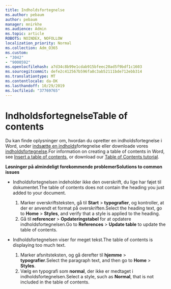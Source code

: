 ```yaml
---
title: Indholdsfortegnelse
ms.author: pebaum
author: pebaum
manager: mnirkhe
ms.audience: Admin
ms.topic: article
ROBOTS: NOINDEX, NOFOLLOW
localization_priority: Normal
ms.collection: Adm_O365
ms.custom:
- "3042"
- "9000592"
ms.openlocfilehash: a7d34c8b99e1cdab915bfeec20ad5f9bdf1c1603
ms.sourcegitcommit: defe2c412567b596fa8c3ab52111bde712ebb314
ms.translationtype: MT
ms.contentlocale: da-DK
ms.lasthandoff: 10/29/2019
ms.locfileid: "37769765"
---
```

# <a name="table-of-contents"></a><span data-ttu-id="907b8-102">Indholdsfortegnelse</span><span class="sxs-lookup"><span data-stu-id="907b8-102">Table of contents</span></span>

<span data-ttu-id="907b8-103">Du kan finde oplysninger om, hvordan du opretter en indholdsfortegnelse i Word, under [indsætte en indholds](https://support.office.com/article/882e8564-0edb-435e-84b5-1d8552ccf0c0)fortegnelse eller downloade vores [indholdsfortegnelse](https://go.microsoft.com/fwlink/?linkid=2065106).</span><span class="sxs-lookup"><span data-stu-id="907b8-103">For information on creating a table of contents in Word, see [Insert a table of contents](https://support.office.com/article/882e8564-0edb-435e-84b5-1d8552ccf0c0), or download our [Table of Contents tutorial](https://go.microsoft.com/fwlink/?linkid=2065106).</span></span>

<span data-ttu-id="907b8-104">**Løsninger på almindeligt forekommende problemer**</span><span class="sxs-lookup"><span data-stu-id="907b8-104">**Solutions to common issues**</span></span>

- <span data-ttu-id="907b8-105">Indholdsfortegnelsen indeholder ikke den overskrift, du lige har føjet til dokumentet.</span><span class="sxs-lookup"><span data-stu-id="907b8-105">The table of contents does not contain the heading you just added to your document.</span></span>
  1. <span data-ttu-id="907b8-106">Marker overskriftsteksten, gå til **Start** > **typografier**, og kontroller, at der er anvendt et format på overskriften.</span><span class="sxs-lookup"><span data-stu-id="907b8-106">Select the heading text, go to **Home** > **Styles**, and verify that a style is applied to the heading.</span></span>
  2. <span data-ttu-id="907b8-107">Gå til **referencer** > **Opdateringstabel** for at opdatere indholdsfortegnelsen.</span><span class="sxs-lookup"><span data-stu-id="907b8-107">Go to **References** > **Update table** to update the table of contents.</span></span>

- <span data-ttu-id="907b8-108">Indholdsfortegnelsen viser for meget tekst.</span><span class="sxs-lookup"><span data-stu-id="907b8-108">The table of contents is displaying too much text.</span></span> 
  1. <span data-ttu-id="907b8-109">Marker afsnitsteksten, og gå derefter til **hjemme** > **typografier**.</span><span class="sxs-lookup"><span data-stu-id="907b8-109">Select the paragraph text, and then go to **Home** > **Styles**.</span></span>
  2. <span data-ttu-id="907b8-110">Vælg en typografi som **normal**, der ikke er medtaget i indholdsfortegnelsen.</span><span class="sxs-lookup"><span data-stu-id="907b8-110">Select a style, such as **Normal**, that is not included in the table of contents.</span></span>